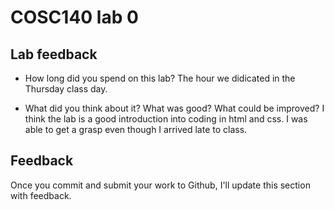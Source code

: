 # COSC140 lab 0

## Lab feedback

 * How long did you spend on this lab?
  The hour we didicated in the Thursday class day.

 * What did you think about it?  What was good?  What could be improved?
 I think the lab is a good introduction into coding in html and css. 
 I was able to get a grasp even though I arrived late to class. 

## Feedback

Once you commit and submit your work to Github, I'll update this section with feedback.

